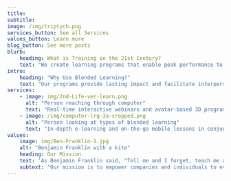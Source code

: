 ```yaml
---
title: 
subtitle: 
image: /img/triptych.png
services_button: See all Services
values_button: Learn more
blog_button: See more posts
blurb:
    heading: What is Training in the 21st Century?
    text: "We create learning programs that enable peak performance to achieve strategic organizational objectives. Our blended learning solutions include a wide variety of methods that maximize understanding, retention, and utilization of new information. We work with our clients to identify, develop and implement a mix of tools customized to fit their specific needs and systems."
intro:
    heading: "Why Use Blended Learning?"
    text: "Our programs provide lasting impact and facilitate interpersonal relationships without the cost and inconvenience of face-to-face trainings. With blends of learning methodologies, we create exciting, engaging, effective real-time and self-paced programs. Learn more on our Services page."
services:
    - image: img/2nd-Life-ver-learn.png
      alt: "Person reaching through computer"
      text: "Real-time interactive webinars and avatar-based 3D programs enable learners to interact and become involved in content-related activities and discussions, which broaden, deepen, and personalize the experience."
    - image: /img/computer-lrg-3a-cropped.png
      alt: "Person looking at types of blended learning"
      text: "In-depth e-learning and on-the-go mobile lessons in conjunction with ancillary handbooks, step-by-step guides, and access to additional relevant resources make our custom self-paced programs effective, engaging, and memorable."
values:
    image: img/Ben-Franklin-1.jpg
    alt: "Benjamin Franklin with a kite"
    heading: Our Mission
    text: 'As Benjamin Franklin said, "Tell me and I forget, teach me and I remember, involve me and I learn."'
    subtext: "Our mission is to empower companies and individuals to evolve in synchrony with a changing world."
---
```


